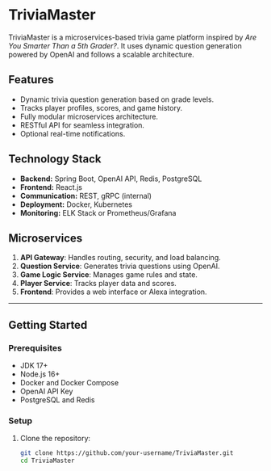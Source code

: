 # TriviaMaster

TriviaMaster is a microservices-based trivia game platform inspired by *Are You Smarter Than a 5th Grader?*. It uses dynamic question generation powered by OpenAI and follows a scalable architecture.

## Features
- Dynamic trivia question generation based on grade levels.
- Tracks player profiles, scores, and game history.
- Fully modular microservices architecture.
- RESTful API for seamless integration.
- Optional real-time notifications.

## Technology Stack
- **Backend:** Spring Boot, OpenAI API, Redis, PostgreSQL
- **Frontend:** React.js
- **Communication:** REST, gRPC (internal)
- **Deployment:** Docker, Kubernetes
- **Monitoring:** ELK Stack or Prometheus/Grafana

## Microservices
1. **API Gateway**: Handles routing, security, and load balancing.
2. **Question Service**: Generates trivia questions using OpenAI.
3. **Game Logic Service**: Manages game rules and state.
4. **Player Service**: Tracks player data and scores.
5. **Frontend**: Provides a web interface or Alexa integration.

---

## Getting Started

### Prerequisites
- JDK 17+
- Node.js 16+
- Docker and Docker Compose
- OpenAI API Key
- PostgreSQL and Redis

### Setup
1. Clone the repository:
   ```bash
   git clone https://github.com/your-username/TriviaMaster.git
   cd TriviaMaster
